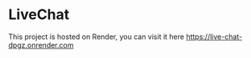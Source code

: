 # LiveChat
This project is hosted on Render, you can visit it here https://live-chat-dpgz.onrender.com
